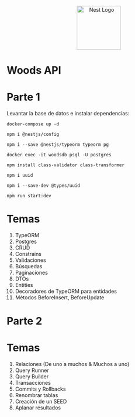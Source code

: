 <p align="center">
  <a href="http://nestjs.com/" target="blank"><img src="https://nestjs.com/img/logo-small.svg" width="120" alt="Nest Logo" /></a>
</p>

# Woods API

# Parte 1

Levantar la base de datos e instalar dependencias:

```
docker-compose up -d
```
```
npm i @nestjs/config
```
```
npm i --save @nestjs/typeorm typeorm pg
```
```
docker exec -it woodsdb psql -U postgres
```
```
npm install class-validator class-transformer
```
```
npm i uuid
```
```
npm i --save-dev @types/uuid
```
```
npm run start:dev
```

# Temas

1. TypeORM
2. Postgres
3. CRUD
4. Constrains
5. Validaciones
6. Búsquedas
7. Paginaciones
8. DTOs
9. Entities
10. Decoradores de TypeORM para entidades
11. Métodos BeforeInsert, BeforeUpdate

# Parte 2

# Temas

1. Relaciones (De uno a muchos & Muchos a uno)
2. Query Runner
3. Query Builder
4. Transacciones
5. Commits y Rollbacks
6. Renombrar tablas
7. Creación de un SEED
8. Aplanar resultados